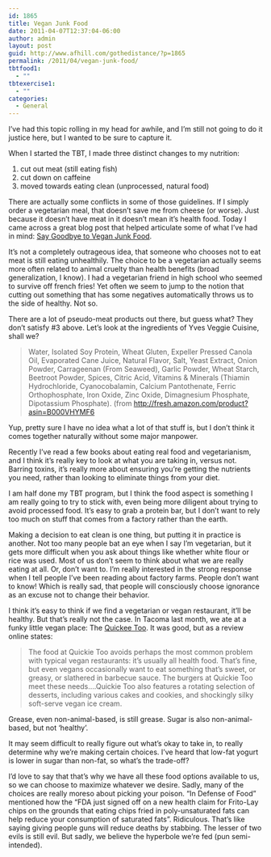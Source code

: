```yaml
---
id: 1865
title: Vegan Junk Food
date: 2011-04-07T12:37:04-06:00
author: admin
layout: post
guid: http://www.afhill.com/gothedistance/?p=1865
permalink: /2011/04/vegan-junk-food/
tbtfood1:
  - ""
tbtexercise1:
  - ""
categories:
  - General
---
```

I&#8217;ve had this topic rolling in my head for awhile, and I&#8217;m still not going to do it justice here, but I wanted to be sure to capture it. 

When I started the TBT, I made three distinct changes to my nutrition:

  1. cut out meat (still eating fish)
  2. cut down on caffeine
  3. moved towards eating clean (unprocessed, natural food)

There are actually some conflicts in some of those guidelines. If I simply order a vegetarian meal, that doesn&#8217;t save me from cheese (or worse). Just because it doesn&#8217;t have meat in it doesn&#8217;t mean it&#8217;s health food. Today I came across a great blog post that helped articulate some of what I&#8217;ve had in mind: [Say Goodbye to Vegan Junk Food](http://veganhope.com/2011/02/08/say-goodbye-to-vegan-junk-food/).

It&#8217;s not a completely outrageous idea, that someone who chooses not to eat meat is still eating unhealthily. The choice to be a vegetarian actually seems more often related to animal cruelty than health benefits (broad generalization, I know). I had a vegetarian friend in high school who seemed to survive off french fries! Yet often we seem to jump to the notion that cutting out something that has some negatives automatically throws us to the side of healthy. Not so. 

There are a lot of pseudo-meat products out there, but guess what? They don&#8217;t satisfy #3 above. Let&#8217;s look at the ingredients of Yves Veggie Cuisine, shall we?

> Water, Isolated Soy Protein, Wheat Gluten, Expeller Pressed Canola Oil, Evaporated Cane Juice, Natural Flavor, Salt, Yeast Extract, Onion Powder, Carrageenan (From Seaweed), Garlic Powder, Wheat Starch, Beetroot Powder, Spices, Citric Acid, Vitamins & Minerals (Thiamin Hydrochloride, Cyanocobalamin, Calcium Pantothenate, Ferric Orthophosphate, Iron Oxide, Zinc Oxide, Dimagnesium Phosphate, Dipotassium Phosphate). (from <http://fresh.amazon.com/product?asin=B000VHYMF6>

Yup, pretty sure I have no idea what a lot of that stuff is, but I don&#8217;t think it comes together naturally without some major manpower. 

Recently I&#8217;ve read a few books about eating real food and vegetarianism, and I think it&#8217;s really key to look at what you are taking in, versus not. Barring toxins, it&#8217;s really more about ensuring you&#8217;re getting the nutrients you need, rather than looking to eliminate things from your diet. 

I am half done my TBT program, but I think the food aspect is something I am really going to try to stick with, even being more diligent about trying to avoid processed food. It&#8217;s easy to grab a protein bar, but I don&#8217;t want to rely too much on stuff that comes from a factory rather than the earth. 

Making a decision to eat clean is one thing, but putting it in practice is another. Not too many people bat an eye when I say I&#8217;m vegetarian, but it gets more difficult when you ask about things like whether white flour or rice was used. Most of us don&#8217;t seem to think about what we are really eating at all. Or, don&#8217;t want to. I&#8217;m really interested in the strong response when I tell people I&#8217;ve been reading about factory farms. People don&#8217;t want to know! Which is really sad, that people will consciously choose ignorance as an excuse not to change their behavior. 

I think it&#8217;s easy to think if we find a vegetarian or vegan restaurant, it&#8217;ll be healthy. But that&#8217;s really not the case. In Tacoma last month, we ate at a funky little vegan place: The [Quickee Too](http://www.yelp.com/biz/quickie-too-tacoma). It was good, but as a review online states:

> The food at Quickie Too avoids perhaps the most common problem with typical vegan restaurants: it&#8217;s usually all health food. That&#8217;s fine, but even vegans occasionally want to eat something that&#8217;s sweet, or greasy, or slathered in barbecue sauce. The burgers at Quickie Too meet these needs&#8230;.Quickie Too also features a rotating selection of desserts, including various cakes and cookies, and shockingly silky soft-serve vegan ice cream. 

Grease, even non-animal-based, is still grease. Sugar is also non-animal-based, but not &#8216;healthy&#8217;. 

It may seem difficult to really figure out what&#8217;s okay to take in, to really determine why we&#8217;re making certain choices. I&#8217;ve heard that low-fat yogurt is lower in sugar than non-fat, so what&#8217;s the trade-off? 

I&#8217;d love to say that that&#8217;s why we have all these food options available to us, so we can choose to maximize whatever we desire. Sadly, many of the choices are really moreso about picking your poison. &#8220;In Defense of Food&#8221; mentioned how the &#8220;FDA just signed off on a new health claim for Frito-Lay chips on the grounds that eating chips fried in poly-unsaturated fats can help reduce your consumption of saturated fats&#8221;. Ridiculous. That&#8217;s like saying giving people guns will reduce deaths by stabbing. The lesser of two evils is still evil. But sadly, we believe the hyperbole we&#8217;re fed (pun semi-intended).